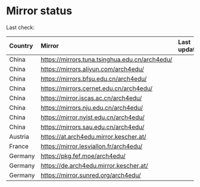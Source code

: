 <script src="./time.js"></script>
# Mirror status
Last check: <script type="text/javascript">localize(1736267903.6557593);</script>

|Country|Mirror|Last update|
|:------|:-----|:----------|
|China|https://mirrors.tuna.tsinghua.edu.cn/arch4edu/|<script type="text/javascript">localize(1736232159);</script>|
|China|https://mirrors.aliyun.com/arch4edu/|<script type="text/javascript">localize(1736232159);</script>|
|China|https://mirrors.bfsu.edu.cn/arch4edu/|<script type="text/javascript">localize(1736232159);</script>|
|China|https://mirrors.cernet.edu.cn/arch4edu/|<script type="text/javascript">localize(1736232159);</script>|
|China|https://mirror.iscas.ac.cn/arch4edu/|<script type="text/javascript">localize(1736232159);</script>|
|China|https://mirrors.nju.edu.cn/arch4edu/|<script type="text/javascript">localize(1736145901);</script>|
|China|https://mirror.nyist.edu.cn/arch4edu/|<script type="text/javascript">localize(1736232159);</script>|
|China|https://mirrors.sau.edu.cn/arch4edu/|<script type="text/javascript">localize(1731653531);</script>|
|Austria|https://at.arch4edu.mirror.kescher.at/|<script type="text/javascript">localize(1736232159);</script>|
|France|https://mirror.lesviallon.fr/arch4edu/|<script type="text/javascript">localize(1736232159);</script>|
|Germany|https://pkg.fef.moe/arch4edu/|<script type="text/javascript">localize(1736232159);</script>|
|Germany|https://de.arch4edu.mirror.kescher.at/|<script type="text/javascript">localize(1736232159);</script>|
|Germany|https://mirror.sunred.org/arch4edu/|<script type="text/javascript">localize(1736232159);</script>|

<script src="./tablefilter/tablefilter.js"></script>
<script src="./table.js"></script>